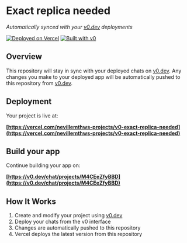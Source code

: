 # Exact replica needed

*Automatically synced with your [v0.dev](https://v0.dev) deployments*

[![Deployed on Vercel](https://img.shields.io/badge/Deployed%20on-Vercel-black?style=for-the-badge&logo=vercel)](https://vercel.com/nevillemthws-projects/v0-exact-replica-needed)
[![Built with v0](https://img.shields.io/badge/Built%20with-v0.dev-black?style=for-the-badge)](https://v0.dev/chat/projects/M4CEeZfyBBD)

## Overview

This repository will stay in sync with your deployed chats on [v0.dev](https://v0.dev).
Any changes you make to your deployed app will be automatically pushed to this repository from [v0.dev](https://v0.dev).

## Deployment

Your project is live at:

**[https://vercel.com/nevillemthws-projects/v0-exact-replica-needed](https://vercel.com/nevillemthws-projects/v0-exact-replica-needed)**

## Build your app

Continue building your app on:

**[https://v0.dev/chat/projects/M4CEeZfyBBD](https://v0.dev/chat/projects/M4CEeZfyBBD)**

## How It Works

1. Create and modify your project using [v0.dev](https://v0.dev)
2. Deploy your chats from the v0 interface
3. Changes are automatically pushed to this repository
4. Vercel deploys the latest version from this repository
